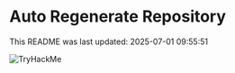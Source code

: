 # Auto Regenerate Repository

This README was last updated: 2025-07-01 09:55:51

 ![TryHackMe](https://tryhackme.com/badge/533634)